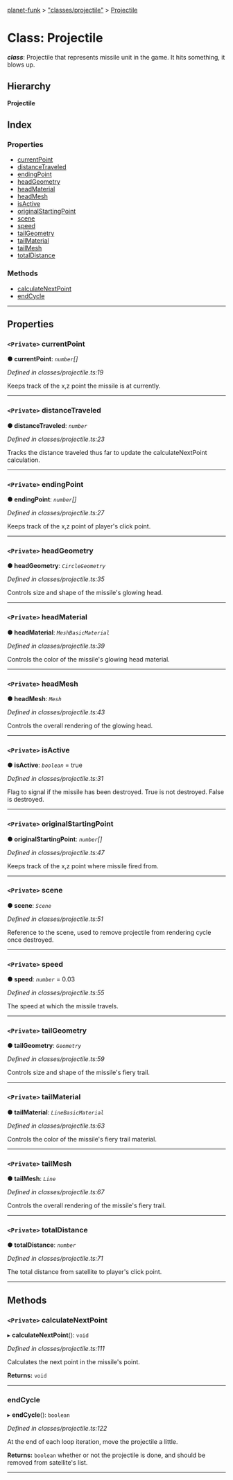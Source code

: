 [planet-funk](../README.md) > ["classes/projectile"](../modules/_classes_projectile_.md) > [Projectile](../classes/_classes_projectile_.projectile.md)

# Class: Projectile

*__class__*: Projectile that represents missile unit in the game. It hits something, it blows up.

## Hierarchy

**Projectile**

## Index

### Properties

* [currentPoint](_classes_projectile_.projectile.md#currentpoint)
* [distanceTraveled](_classes_projectile_.projectile.md#distancetraveled)
* [endingPoint](_classes_projectile_.projectile.md#endingpoint)
* [headGeometry](_classes_projectile_.projectile.md#headgeometry)
* [headMaterial](_classes_projectile_.projectile.md#headmaterial)
* [headMesh](_classes_projectile_.projectile.md#headmesh)
* [isActive](_classes_projectile_.projectile.md#isactive)
* [originalStartingPoint](_classes_projectile_.projectile.md#originalstartingpoint)
* [scene](_classes_projectile_.projectile.md#scene)
* [speed](_classes_projectile_.projectile.md#speed)
* [tailGeometry](_classes_projectile_.projectile.md#tailgeometry)
* [tailMaterial](_classes_projectile_.projectile.md#tailmaterial)
* [tailMesh](_classes_projectile_.projectile.md#tailmesh)
* [totalDistance](_classes_projectile_.projectile.md#totaldistance)

### Methods

* [calculateNextPoint](_classes_projectile_.projectile.md#calculatenextpoint)
* [endCycle](_classes_projectile_.projectile.md#endcycle)

---

## Properties

<a id="currentpoint"></a>

### `<Private>` currentPoint

**● currentPoint**: *`number`[]*

*Defined in classes/projectile.ts:19*

Keeps track of the x,z point the missile is at currently.

___
<a id="distancetraveled"></a>

### `<Private>` distanceTraveled

**● distanceTraveled**: *`number`*

*Defined in classes/projectile.ts:23*

Tracks the distance traveled thus far to update the calculateNextPoint calculation.

___
<a id="endingpoint"></a>

### `<Private>` endingPoint

**● endingPoint**: *`number`[]*

*Defined in classes/projectile.ts:27*

Keeps track of the x,z point of player's click point.

___
<a id="headgeometry"></a>

### `<Private>` headGeometry

**● headGeometry**: *`CircleGeometry`*

*Defined in classes/projectile.ts:35*

Controls size and shape of the missile's glowing head.

___
<a id="headmaterial"></a>

### `<Private>` headMaterial

**● headMaterial**: *`MeshBasicMaterial`*

*Defined in classes/projectile.ts:39*

Controls the color of the missile's glowing head material.

___
<a id="headmesh"></a>

### `<Private>` headMesh

**● headMesh**: *`Mesh`*

*Defined in classes/projectile.ts:43*

Controls the overall rendering of the glowing head.

___
<a id="isactive"></a>

### `<Private>` isActive

**● isActive**: *`boolean`* = true

*Defined in classes/projectile.ts:31*

Flag to signal if the missile has been destroyed. True is not destroyed. False is destroyed.

___
<a id="originalstartingpoint"></a>

### `<Private>` originalStartingPoint

**● originalStartingPoint**: *`number`[]*

*Defined in classes/projectile.ts:47*

Keeps track of the x,z point where missile fired from.

___
<a id="scene"></a>

### `<Private>` scene

**● scene**: *`Scene`*

*Defined in classes/projectile.ts:51*

Reference to the scene, used to remove projectile from rendering cycle once destroyed.

___
<a id="speed"></a>

### `<Private>` speed

**● speed**: *`number`* = 0.03

*Defined in classes/projectile.ts:55*

The speed at which the missile travels.

___
<a id="tailgeometry"></a>

### `<Private>` tailGeometry

**● tailGeometry**: *`Geometry`*

*Defined in classes/projectile.ts:59*

Controls size and shape of the missile's fiery trail.

___
<a id="tailmaterial"></a>

### `<Private>` tailMaterial

**● tailMaterial**: *`LineBasicMaterial`*

*Defined in classes/projectile.ts:63*

Controls the color of the missile's fiery trail material.

___
<a id="tailmesh"></a>

### `<Private>` tailMesh

**● tailMesh**: *`Line`*

*Defined in classes/projectile.ts:67*

Controls the overall rendering of the missile's fiery trail.

___
<a id="totaldistance"></a>

### `<Private>` totalDistance

**● totalDistance**: *`number`*

*Defined in classes/projectile.ts:71*

The total distance from satellite to player's click point.

___

## Methods

<a id="calculatenextpoint"></a>

### `<Private>` calculateNextPoint

▸ **calculateNextPoint**(): `void`

*Defined in classes/projectile.ts:111*

Calculates the next point in the missile's point.

**Returns:** `void`

___
<a id="endcycle"></a>

###  endCycle

▸ **endCycle**(): `boolean`

*Defined in classes/projectile.ts:122*

At the end of each loop iteration, move the projectile a little.

**Returns:** `boolean`
whether or not the projectile is done, and should be removed from satellite's list.

___

